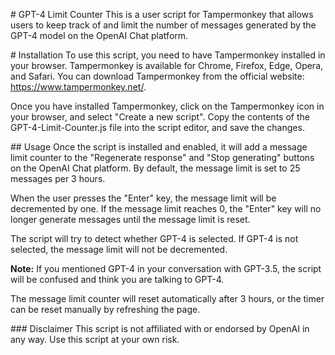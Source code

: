 # GPT-4 Limit Counter
This is a user script for Tampermonkey that allows users to keep track of and limit the number of messages generated by the GPT-4 model on the OpenAI Chat platform.

# Installation
To use this script, you need to have Tampermonkey installed in your browser. Tampermonkey is available for Chrome, Firefox, Edge, Opera, and Safari. You can download Tampermonkey from the official website: https://www.tampermonkey.net/.

Once you have installed Tampermonkey, click on the Tampermonkey icon in your browser, and select "Create a new script". Copy the contents of the GPT-4-Limit-Counter.js file into the script editor, and save the changes.

## Usage
Once the script is installed and enabled, it will add a message limit counter to the "Regenerate response" and "Stop generating" buttons on the OpenAI Chat platform. By default, the message limit is set to 25 messages per 3 hours.

When the user presses the "Enter" key, the message limit will be decremented by one. If the message limit reaches 0, the "Enter" key will no longer generate messages until the message limit is reset.

The script will try to detect whether GPT-4 is selected. If GPT-4 is not selected, the message limit will not be decremented.

**Note:**
If you mentioned GPT-4 in your conversation with GPT-3.5, the script will be confused and think you are talking to GPT-4.

The message limit counter will reset automatically after 3 hours, or the timer can be reset manually by refreshing the page.

### Disclaimer
This script is not affiliated with or endorsed by OpenAI in any way. Use this script at your own risk.